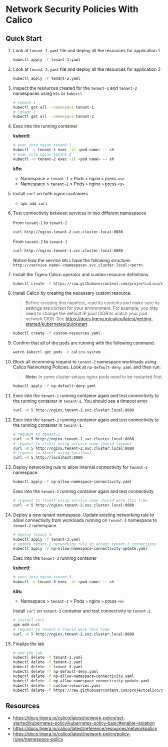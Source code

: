 # Network Security Policies With Calico

## Quick Start

1. Look at `tenant-1.yaml` file and deploy all the resources for application 1

    ```bash
    kubectl apply -f tenant-1.yaml
    ```

2. Look at `tenant-2.yaml` file and deploy all the resources for application 2

    ```bash
    kubectl apply -f tenant-2.yaml
    ```

3. Inspect the resources created for the `tenant-1` and `tenant-2` namespaces using `k9s` or `kubectl`

    ```bash
    # tenant-1
    kubectl get all --namespace tenant-1
    # tenant-2
    kubectl get all --namespace tenant-2
    ```

4. Exec into the running container

    **kubectl:**

    ```bash
    # exec into nginx tenant-1
    kubectl -n tenant-1 exec -it <pod name> -- sh
    # exec into nginx tenant-2
    kubectl -n tenant-2 exec -it <pod name> -- sh
    ```

    **k9s:**

    - Namespace > `tenant-1` > Pods `>` nginx `>` press `<s>`
    - Namespace > `tenant-2` > Pods `>` nginx `>` press `<s>`

5. Install `curl` on both nginx containers

    - `apk add curl`

6. Test connectivity between services in two different namespaces

    From `tenant-1` to `tenant-2`

    ```bash
    curl http://nginx.tenant-2.svc.cluster.local:8080
    ```

    From `tenant-2` to `tenant-1`

    ```bash
    curl http://nginx.tenant-1.svc.cluster.local:8080
    ```

    Notice how the service `URLs` have the following structure: `http://<service name>.<namespace>.svc.cluster.local:<port>`

7. Install the Tigera Calico operator and custom resource definitions.

    ```bash
    kubectl create -f https://raw.githubusercontent.com/projectcalico/calico/v3.26.1/manifests/tigera-operator.yaml
    ```

8. Install Calico by creating the necessary custom resource.

    > Before creating this manifest, read its contents and make sure its settings are correct for your environment. For example, you may need to change the default IP pool CIDR to match your pod network CIDR. See <https://docs.tigera.io/calico/latest/getting-started/kubernetes/quickstart>.

    ```bash
    kubectl create -f custom-resources.yaml
    ```

9. Confirm that all of the pods are running with the following command.

    ```bash
    watch kubectl get pods -n calico-system
    ```

10. Block all incomming request to `tenant-2` namespace workloads using Calico Networking Policies. Look at `np-default-deny.yaml` and then run:

    > **Note:** In some cluster setups nginx pods need to be restarted first.

    ```bash
    kubectl apply -f np-default-deny.yaml
    ```

11. Exec into the `tenant-1` running container again and test connectivity to the running container in `tenant-2`. You should see a timeout error.

    ```bash
    curl -m 5 http://nginx.tenant-2.svc.cluster.local:8080
    ```

12. Exec into the `tenant-2` running container again and test connectivity to the running container in `tenant-1`.

    ```bash
    # request to tenant-1
    curl -m 5 http://nginx.tenant-1.svc.cluster.local:8080
    # request to itself using service name should timeout
    curl -m 5 http://nginx.tenant-2.svc.cluster.local:8080
    # request to itself using localhost
    curl -m 5 http://localhost:8080
    ```

13. Deploy networking rule to allow internal connectivity for `tenant-2` namespace.

    ```bash
    kubectl apply -f np-allow-namespace-connectivity.yaml  
    ```

    Exec into the `tenant-2` running container again and test connectivity

    ```bash
    # request to itself using service name should work this time
    curl -m 5 http://nginx.tenant-2.svc.cluster.local:8080
    ```

14. Deploy a new tenant namespace. Update existing networking rule to allow connectivity from workloads running on `tenant-3` namespace to `tenant-2` namespace.

    ```bash
    # deploy tenant-3
    kubectl apply -f tenant-3.yaml
    # update tenant-2 networking rule to accept tenant-3 connections
    kubectl apply -f np-allow-namespace-connectivity-update.yaml  
    ```

    Exec into the `tenant-3` running container

    **kubectl:**

    ```bash
    # exec into nginx tenant-3
    kubectl -n tenant-3 exec -it <pod name> -- sh
    ```

    **k9s:**

    - Namespace > `tenant-3` > Pods `>` nginx `>` press `<s>`

    Install `curl` on `tenant-3` container and test connectivity to `tenant-2`.

    ```bash
    # install curl
    apk add curl
    # request to tenant-2 should work this time
    curl -m 5 http://nginx.tenant-2.svc.cluster.local:8080
    ```

15. Finalize the lab

    ```bash
    # end the lab
    kubectl delete -f tenant-1.yaml
    kubectl delete -f tenant-2.yaml
    kubectl delete -f tenant-3.yaml
    kubectl delete -f np-default-deny.yaml
    kubectl delete -f np-allow-namespace-connectivity.yaml
    kubectl delete -f np-allow-namespace-connectivity-update.yaml
    kubectl delete -f custom-resources.yaml
    kubectl delete -f https://raw.githubusercontent.com/projectcalico/calico/v3.26.1/manifests/tigera-operator.yaml
    ```

## Resources

- <https://docs.tigera.io/calico/latest/network-policy/get-started/kubernetes-policy/kubernetes-policy-basic#enable-isolation>
- <https://docs.tigera.io/calico/latest/reference/resources/networkpolicy>
- <https://docs.tigera.io/calico/latest/network-policy/policy-rules/namespace-policy>